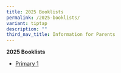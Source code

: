 ```yaml
---
title: 2025 Booklists
permalink: /2025-booklists/
variant: tiptap
description: ""
third_nav_title: Information for Parents
---
```

<p><strong>2025 Booklists</strong>
</p>
<ul>
<li>
<p><a href="https://drive.google.com/file/d/1Uc5SWfFmo1-6zyXCRvD33ZPD4v9SvCVJ/view?usp=drive_link" rel="noopener noreferrer nofollow" target="_blank">Primary 1</a>
</p>
<p></p>
<p></p>
</li>
</ul>
<p></p>